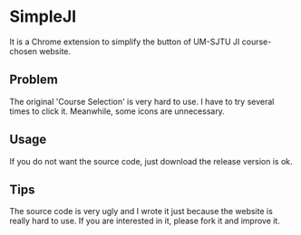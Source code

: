 # SimpleJI

It is a Chrome extension to simplify the button of UM-SJTU JI course-chosen website.

## Problem

The original 'Course Selection' is very hard to use. I have to try several times to click it. Meanwhile, some icons are unnecessary.

## Usage

If you do not want the source code, just download the release version is ok.

## Tips

The source code is very ugly and I wrote it just because the website is really hard to use. If you are interested in it, please fork it and improve it.
